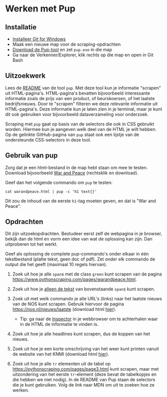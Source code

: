 # Werken met Pup

## Installatie

- [Installeer Git for Windows](https://gitforwindows.org)
- Maak een nieuwe map voor de scraping-opdrachten
- [Download de Pup-tool](https://github.com/ericchiang/pup/releases/download/v0.4.0/pup_v0.4.0_windows_amd64.zip) en zet `pup.exe` in die map
- Ga naar de Verkenner/Explorer, klik rechts op die map en open in Git Bash

## Uitzoekwerk

Lees de [README](https://github.com/EricChiang/pup) van de tool `pup`. Met deze tool kun je informatie "scrapen" uit HTML-pagina's. HTML-pagina's bevatten bijvoorbeeld interessante informatie zoals de prijs van een product, of beurskoersen, of het laatste bedrijfsnieuws. Door te "scrapen" filteren we deze relevante informatie uit HTML-pagina's. Deze informatie kun je laten zien in je terminal, maar je kunt dit ook gebruiken voor bijvoorbeeld dataverzameling voor onderzoek.

Scraping met `pup` gaat op basis van de selectors die ook in CSS gebruikt worden. Hiermee kun je aangeven welk deel van de HTML je wilt hebben. Op de gelinkte GitHub-pagina van `pup` staat ook een lijstje van de ondersteunde CSS-selectors in deze tool.

## Gebruik van pup

Zorg dat je een html-bestand in de map hebt staan om mee te testen. Download bijvoorbeeld [War and Peace](https://www.pythonscraping.com/pages/warandpeace.html) (rechtsklik en download).

Geef dan het volgende commando om `pup` te testen:

    cat warandpeace.html | pup -c 'h1 text{}'

Dit zou de inhoud van de eerste `h1`-tag moeten geven, en dat is "War and Peace".

## Opdrachten

Dit zijn uitzoekopdrachten. Bestudeer eerst zelf de webpagina in je browser, bekijk dan de html en vorm een idee van wat de oplossing kan zijn. Dan uitproberen tot het werkt.

Geef als oplossing de complete pup-commando's onder elkaar in één tekstbestand (platte tekst, geen doc of pdf). Zet onder elk commando de output die het geeft (maximaal 10 regels hiervan).

1.  Zoek uit hoe je alle `span`s met de class `green` kunt scrapen van de pagina <https://www.pythonscraping.com/pages/warandpeace.html>.

1.  Zoek uit hoe je <u>alleen de tekst</u> van bovenstaande `span`s kunt scrapen.

1.  Zoek uit met welk commando je alle URL's (links) naar het laatste nieuws van de NOS kunt scrapen. Gebruik hiervoor de pagina <https://nos.nl/nieuws/laatste> (download html [hier](nos.html)).

    - Tip: ga naar de [Inspector](https://developer.chrome.com/docs/devtools/open) in je webbrowser om te achterhalen waar in de HTML de informatie te vinden is.

1.  Zoek uit hoe je alle headlines kunt scrapen, dus de koppen van het nieuws.

1.  Zoek uit hoe je een korte omschrijving van het weer kunt printen vanuit de website van het KNMI (download html [hier](weer.html)).

1.  Zoek uit hoe je alle `tr` elementen uit de tabel op <https://pythonscraping.com/pages/page3.html> kunt scrapen, maar met uitzondering van het eerste `tr`-element (deze bevat de tabelkopjes en die hebben we niet nodig). In de README van Pup staan de selectors die je kunt gebruiken. Volg de link naar MDN om uit te zoeken hoe ze werken.

